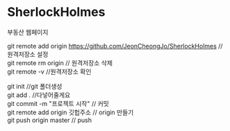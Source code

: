 # SherlockHolmes
부동산 웹페이지


git remote add origin https://github.com/JeonCheongJo/SherlockHolmes  // 원격저장소 설정 <br>
git remote rm origin // 원격저장소 삭제 <br>
git remote -v //원격저장소 확인

git init                         //git 폴더생성 <br>
git add .                        //다넣어줄게요 <br>
git commit -m "프로젝트 시작"    // 커밋 <br>
git remote add origin 깃헙주소   // origin 만들기 <br>
git push origin master           // push <br>
